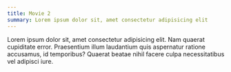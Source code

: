```yaml
---
title: Movie 2
summary: Lorem ipsum dolor sit, amet consectetur adipisicing elit
---
```


Lorem ipsum dolor sit, amet consectetur adipisicing elit. Nam quaerat cupiditate error.
Praesentium illum laudantium quis aspernatur ratione accusamus, id temporibus? Quaerat beatae
nihil facere culpa necessitatibus vel adipisci iure.
